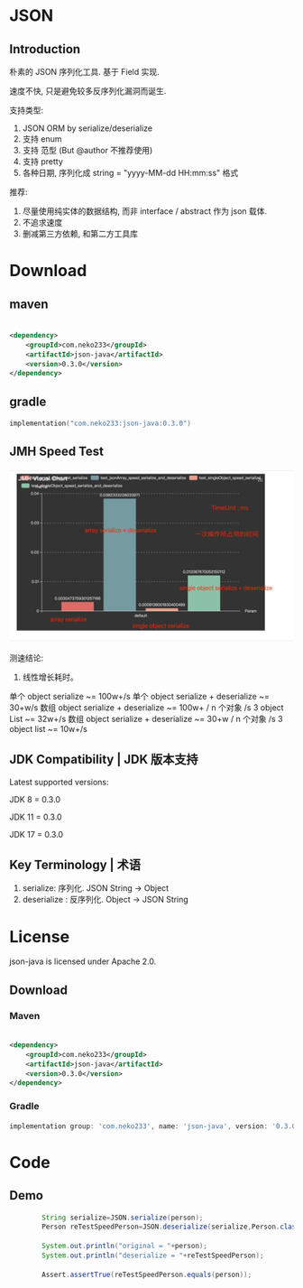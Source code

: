 # JSON

## Introduction

朴素的 JSON 序列化工具. 基于 Field 实现.

速度不快, 只是避免较多反序列化漏洞而诞生. 

支持类型:

1. JSON ORM by serialize/deserialize
2. 支持 enum
3. 支持 范型 <T> (But @author 不推荐使用)
4. 支持 pretty
5. 各种日期, 序列化成 string = "yyyy-MM-dd HH:mm:ss" 格式

推荐:

1. 尽量使用纯实体的数据结构, 而非 interface / abstract 作为 json 载体.
2. 不追求速度
3. 删减第三方依赖, 和第二方工具库

# Download

## maven

```xml

<dependency>
    <groupId>com.neko233</groupId>
    <artifactId>json-java</artifactId>
    <version>0.3.0</version>
</dependency>
```

## gradle

```kotlin
implementation("com.neko233:json-java:0.3.0")

```

## JMH Speed Test

![jmh-metrics-by-ms.png](jmh-metrics-by-ms.png)

测速结论:

1. 线性增长耗时。

单个 object serialize ~= 100w+/s
单个 object serialize + deserialize ~= 30+w/s
数组 object serialize + deserialize ~= 100w+ / n 个对象 /s
3 object List ~= 32w+/s
数组 object serialize + deserialize ~= 30+w / n 个对象 /s
3 object list ~= 10w+/s

## JDK Compatibility | JDK 版本支持

Latest supported versions:

JDK 8 = 0.3.0

JDK 11 = 0.3.0

JDK 17 = 0.3.0

## Key Terminology | 术语

1. serialize: 序列化. JSON String -> Object
2. deserialize : 反序列化. Object -> JSON String

# License

json-java is licensed under Apache 2.0.

## Download

### Maven

```xml

<dependency>
    <groupId>com.neko233</groupId>
    <artifactId>json-java</artifactId>
    <version>0.3.0</version>
</dependency>

```

### Gradle

```groovy
implementation group: 'com.neko233', name: 'json-java', version: '0.3.0'
```

# Code

## Demo

```java
        String serialize=JSON.serialize(person);
        Person reTestSpeedPerson=JSON.deserialize(serialize,Person.class);

        System.out.println("original = "+person);
        System.out.println("deserialize = "+reTestSpeedPerson);

        Assert.assertTrue(reTestSpeedPerson.equals(person));

```